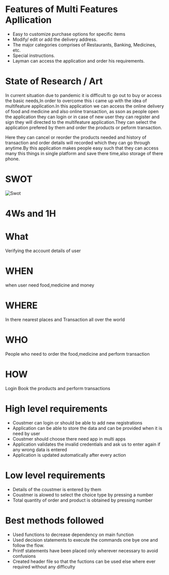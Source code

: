 # Features of Multi Features Apllication
- Easy to customize purchase options for specific items
- Modify/ edit or add the delivery address.
- The major categories comprises of Restaurants, Banking, Medicines, etc.
- Special instructions.
- Layman can access the application and order his requirements.

# State of Research / Art
  In current situation due to pandemic it is difficult to  go out to buy or access the basic needs,In order to overcome this i came up with the idea of multifeature
  application.In this application we can access the online delivery of food and medicine and also online transaction, as sson as people open the application they can login or in     case of new user they can register and sign they will directed to the multifeature application.They can select the application prefered by them and order the products or peform   transaction.
  
  Here they can cancel or reorder the products needed and history of transaction and order details will recorded which they can go through anytime.By this application makes people   easy such that they can access many this things in single platform and save there time,also storage of there phone.
 
  # SWOT 
  ![Swot](https://user-images.githubusercontent.com/55775183/153708907-771495b7-30b2-4127-8c72-5826f543f253.png)

  
  # 4Ws and 1H
  # What
  Verifying the account details of user
  # WHEN 
  when user need food,medicine and money
  # WHERE
  In there nearest places and Transaction all over the world
  # WHO
  People who need to order the food,medicine and perform transaction
  # HOW
  Login Book the products and perform transactions
  
 
  
  
  # High level requirements
  
 - Coustmer can login or  should be able to add new registrations 
 - Application can be able to store the data and can be provided when it is need by user
 - Coustmer should choose there need app in multi apps
 - Application validates the invalid credentials and ask us to enter again if any wrong data is entered
 - Application is updated automatically after every action

 # Low level requirements
 - Details of the coustmer is entered by them
 - Coustmer is alowed to select the choice type by pressing a number
 - Total quantity of order and product is obtained by pressing number
 
 # Best methods followed
 - Used functions to decrease dependency on main function
 - Used decision statements  to execute the commands one bye one and follow the flow.
 - Printf statements have been placed only wherever necessary to avoid confusions
 - Created header file so that the fuctions can be used else where ever required without any difficulty
